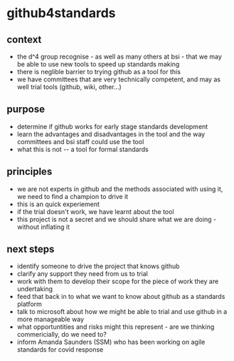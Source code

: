 # github4standards
## context
- the d^4 group recognise - as well as many others at bsi - that we may be able to use new tools to speed up standards making
- there is neglible barrier to trying github as a tool for this
- we have committees that are very technically competent, and may as well trial tools (github, wiki, other...)

## purpose
- determine if github works for early stage standards development
- learn the advantages and disadvantages in the tool and the way committees and bsi staff could use the tool
- what this is not
-- a tool for formal standards

## principles
- we are not experts in github and the methods associated with using it, we need to find a champion to drive it
- this is an quick experiement
- if the trial doesn't work, we have learnt about the tool
- this project is not a secret and we should share what we are doing - without inflating it

## next steps
- identify someone to drive the project that knows github
- clarify any support they need from us to trial
- work with them to develop their scope for the piece of work they are undertaking
- feed that back in to what we want to know about github as a standards platform
- talk to microsoft about how we might be able to trial and use github in a more manageable way
- what opportuntities and risks might this represent - are we thinking commericially, do we need to?
- inform Amanda Saunders (SSM) who has been working on agile standards for covid response
